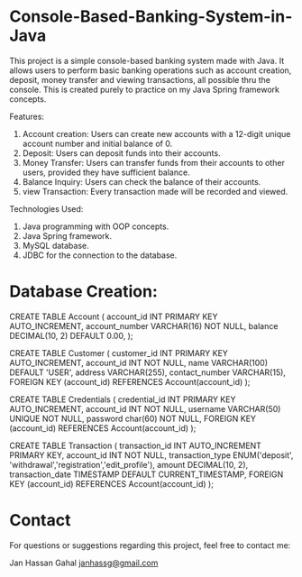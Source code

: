 # Console-Based-Banking-System-in-Java

This project is a simple console-based banking system made with Java. It allows users to perform basic banking operations such as account creation, deposit, money transfer and viewing transactions, all possible thru the console. This is created purely to practice on my Java Spring framework concepts.

Features:
1. Account creation: Users can create new accounts with a 12-digit unique account number and initial balance of 0.
2. Deposit: Users can deposit funds into their accounts.
3. Money Transfer: Users can transfer funds from their accounts to other users, provided they have sufficient balance.
4. Balance Inquiry: Users can check the balance of their accounts.
5. view Transaction: Every transaction made will be recorded and viewed.

Technologies Used:
1. Java programming with OOP concepts.
2. Java Spring framework.
3. MySQL database.
4. JDBC for the connection to the database.

# Database Creation:
CREATE TABLE Account (
    account_id INT PRIMARY KEY AUTO_INCREMENT,
    account_number VARCHAR(16) NOT NULL,
    balance DECIMAL(10, 2) DEFAULT 0.00,
);

CREATE TABLE Customer (
    customer_id INT PRIMARY KEY AUTO_INCREMENT,
	account_id INT NOT NULL,
    name VARCHAR(100) DEFAULT 'USER',
    address VARCHAR(255),
    contact_number VARCHAR(15),
	FOREIGN KEY (account_id) REFERENCES Account(account_id)
);

CREATE TABLE Credentials (
    credential_id INT PRIMARY KEY AUTO_INCREMENT,
	account_id INT NOT NULL,
    username VARCHAR(50) UNIQUE NOT NULL,
    password char(60) NOT NULL,
    FOREIGN KEY (account_id) REFERENCES Account(account_id)
);

CREATE TABLE Transaction (
    transaction_id INT AUTO_INCREMENT PRIMARY KEY,
    account_id INT NOT NULL,
    transaction_type ENUM('deposit', 'withdrawal','registration','edit_profile'),
    amount DECIMAL(10, 2),
    transaction_date TIMESTAMP DEFAULT CURRENT_TIMESTAMP,
    FOREIGN KEY (account_id) REFERENCES Account(account_id)
);

# Contact
For questions or suggestions regarding this project, feel free to contact me:

Jan Hassan Gahal
janhassg@gmail.com
